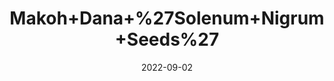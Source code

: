 ---
title: 'Makoh+Dana+%27Solenum+Nigrum+Seeds%27'
date: '2022-09-02' 
metatag: '' 
inventory: '0' 
draft: false 
# meta description 
shortDescripton: ''
description: 'Seed'
longdescription: ''
featured: True
# product Price
price: '40.0'
# Product Short Description
shortDescription: ''
productID: 'C90E8901-9B2A-ED11-9968-005056B3A416'
type: 'products'
category: 'Seed' 
thumnailproduct: 'https://aminsaddiquidawakhana.eralive.net/images/products/C90E8901-9B2A-ED11-9968-005056B3A4161.png' 
images:
  - image: 'images/products/C90E8901-9B2A-ED11-9968-005056B3A4161.png'  
Variants:
---